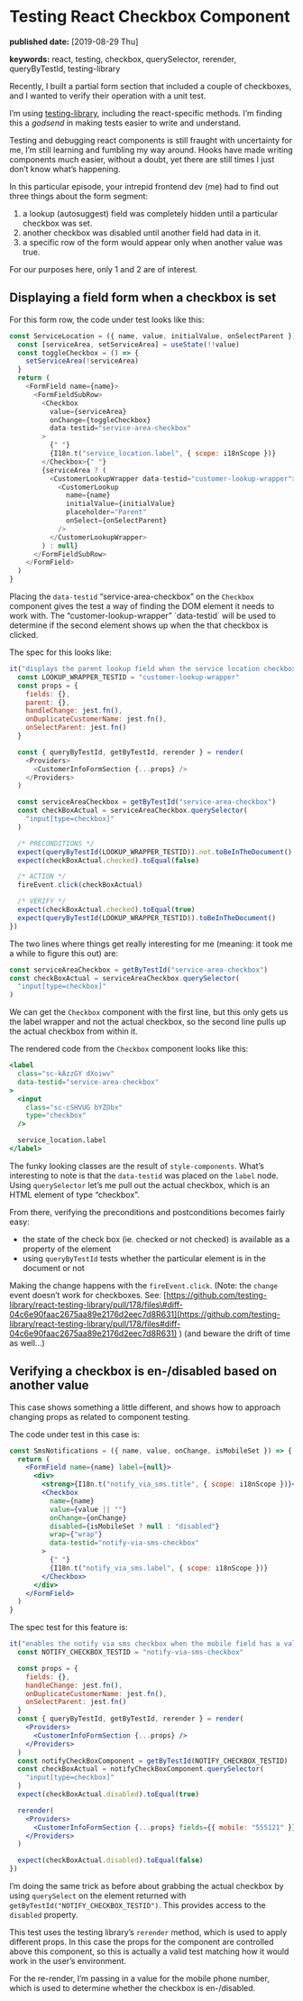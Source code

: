 # Testing React Checkbox Component

**published date:** \[2019-08-29 Thu\]

**keywords:** react, testing, checkbox, querySelector, rerender, queryByTestId, testing-library

Recently, I built a partial form section that included a couple of checkboxes, and I wanted to verify their operation with a unit test.

I’m using [testing-library](https://testing-library.com/docs/intro), including the react-specific methods. I’m finding this a _godsend_ in making tests easier to write and understand.

Testing and debugging react components is still fraught with uncertainty for me, I’m still learning and fumbling my way around. Hooks have made writing components much easier, without a doubt, yet there are still times I just don’t know what’s happening.

In this particular episode, your intrepid frontend dev \(me\) had to find out three things about the form segment:

1. a lookup \(autosuggest\) field was completely hidden until a particular checkbox was set.
2. another checkbox was disabled until another field had data in it.
3. a specific row of the form would appear only when another value was true.

For our purposes here, only 1 and 2 are of interest.

## Displaying a field form when a checkbox is set

For this form row, the code under test looks like this:

```javascript
const ServiceLocation = ({ name, value, initialValue, onSelectParent }) => {
  const [serviceArea, setServiceArea] = useState(!!value)
  const toggleCheckbox = () => {
    setServiceArea(!serviceArea)
  }
  return (
    <FormField name={name}>
      <FormFieldSubRow>
        <Checkbox
          value={serviceArea}
          onChange={toggleCheckbox}
          data-testid="service-area-checkbox"
        >
          {" "}
          {I18n.t("service_location.label", { scope: i18nScope })}
        </Checkbox>{" "}
        {serviceArea ? (
          <CustomerLookupWrapper data-testid="customer-lookup-wrapper">
            <CustomerLookup
              name={name}
              initialValue={initialValue}
              placeholder="Parent"
              onSelect={onSelectParent}
            />
          </CustomerLookupWrapper>
        ) : null}
      </FormFieldSubRow>
    </FormField>
  )
}
```

Placing the `data-testid` “service-area-checkbox” on the `Checkbox` component gives the test a way of finding the DOM element it needs to work with. The “customer-lookup-wrapper” \`data-testid\` will be used to determine if the second element shows up when the that checkbox is clicked.

The spec for this looks like:

```javascript
it("displays the parent lookup field when the service location checkbox becomes checked", async () => {
  const LOOKUP_WRAPPER_TESTID = "customer-lookup-wrapper"
  const props = {
    fields: {},
    parent: {},
    handleChange: jest.fn(),
    onDuplicateCustomerName: jest.fn(),
    onSelectParent: jest.fn()
  }

  const { queryByTestId, getByTestId, rerender } = render(
    <Providers>
      <CustomerInfoFormSection {...props} />
    </Providers>
  )

  const serviceAreaCheckbox = getByTestId("service-area-checkbox")
  const checkBoxActual = serviceAreaCheckbox.querySelector(
    "input[type=checkbox]"
  )

  /* PRECONDITIONS */
  expect(queryByTestId(LOOKUP_WRAPPER_TESTID)).not.toBeInTheDocument()
  expect(checkBoxActual.checked).toEqual(false)

  /* ACTION */
  fireEvent.click(checkBoxActual)

  /* VERIFY */
  expect(checkBoxActual.checked).toEqual(true)
  expect(queryByTestId(LOOKUP_WRAPPER_TESTID)).toBeInTheDocument()
})
```

The two lines where things get really interesting for me \(meaning: it took me a while to figure this out\) are:

```javascript
const serviceAreaCheckbox = getByTestId("service-area-checkbox")
const checkBoxActual = serviceAreaCheckbox.querySelector(
  "input[type=checkbox]"
)
```

We can get the `Checkbox` component with the first line, but this only gets us the label wrapper and not the actual checkbox, so the second line pulls up the actual checkbox from within it.

The rendered code from the `Checkbox` component looks like this:

```jsx
<label
  class="sc-kAzzGY dXoiwv"
  data-testid="service-area-checkbox"
>
  <input
    class="sc-cSHVUG bYZObx"
    type="checkbox"
  />

  service_location.label
</label>
```

The funky looking classes are the result of `style-components`. What’s interesting to note is that the `data-testid` was placed on the `label` node. Using `querySelector` let’s me pull out the actual checkbox, which is an HTML element of type “checkbox”.

From there, verifying the preconditions and postconditions becomes fairly easy:

* the state of the check box \(ie. checked or not checked\) is available as a property of the element
* using `queryByTestId` tests whether the particular element is in the document or not

Making the change happens with the `fireEvent.click`. \(Note: the `change` event doesn’t work for checkboxes. See: [https://github.com/testing-library/react-testing-library/pull/178/files\#diff-04c6e90faac2675aa89e2176d2eec7d8R631](https://github.com/testing-library/react-testing-library/pull/178/files#diff-04c6e90faac2675aa89e2176d2eec7d8R631) \) \(and beware the drift of time as well…\)

## Verifying a checkbox is en-/disabled based on another value

This case shows something a little different, and shows how to approach changing props as related to component testing.

The code under test in this case is:

```jsx
const SmsNotifications = ({ name, value, onChange, isMobileSet }) => {
  return (
    <FormField name={name} label={null}>
      <div>
        <strong>{I18n.t("notify_via_sms.title", { scope: i18nScope })}</strong>
        <Checkbox
          name={name}
          value={value || ""}
          onChange={onChange}
          disabled={isMobileSet ? null : "disabled"}
          wrap={"wrap"}
          data-testid="notify-via-sms-checkbox"
        >
          {" "}
          {I18n.t("notify_via_sms.label", { scope: i18nScope })}
        </Checkbox>
      </div>
    </FormField>
  )
}
```

The spec test for this feature is:

```jsx
it("enables the notify via sms checkbox when the mobile field has a value", () => {
  const NOTIFY_CHECKBOX_TESTID = "notify-via-sms-checkbox"

  const props = {
    fields: {},
    handleChange: jest.fn(),
    onDuplicateCustomerName: jest.fn(),
    onSelectParent: jest.fn()
  }
  const { queryByTestId, getByTestId, rerender } = render(
    <Providers>
      <CustomerInfoFormSection {...props} />
    </Providers>
  )
  const notifyCheckBoxComponent = getByTestId(NOTIFY_CHECKBOX_TESTID)
  const checkBoxActual = notifyCheckBoxComponent.querySelector(
    "input[type=checkbox]"
  )
  expect(checkBoxActual.disabled).toEqual(true)

  rerender(
    <Providers>
      <CustomerInfoFormSection {...props} fields={{ mobile: "555121" }} />
    </Providers>
  )

  expect(checkBoxActual.disabled).toEqual(false)
})
```

I’m doing the same trick as before about grabbing the actual checkbox by using `querySelect` on the element returned with `getByTestId("NOTIFY_CHECKBOX_TESTID")`. This provides access to the `disabled` property.

This test uses the testing library’s `rerender` method, which is used to apply different props. In this case the props for the component are controlled above this component, so this is actually a valid test matching how it would work in the user’s environment.

For the re-render, I’m passing in a value for the mobile phone number, which is used to determine whether the checkbox is en-/disabled.

